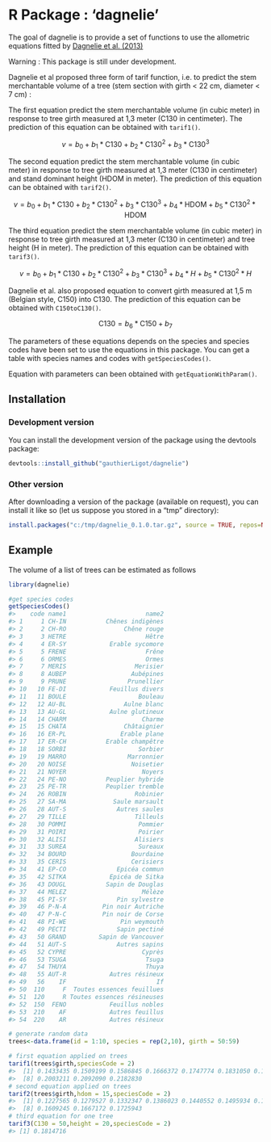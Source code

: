 
<!-- README.md is generated from README.Rmd. Please edit that file -->

# R Package : ‘dagnelie’

<!-- badges: start -->
<!-- badges: end -->

The goal of dagnelie is to provide a set of functions to use the
allometric equations fitted by [Dagnelie et
al. (2013)](http://hdl.handle.net/2268/155356)

Warning : This package is still under development.

Dagnelie et al proposed three form of tarif function, i.e. to predict
the stem merchantable volume of a tree (stem section with girth \< 22
cm, diameter \< 7 cm) :

The first equation predict the stem merchantable volume (in cubic meter)
in response to tree girth measured at 1,3 meter (C130 in centimeter).
The prediction of this equation can be obtained with `tarif1()`.

$$ v = b_0 + b_1*\mbox{C130} + b_2*\mbox{C130}^2 + b_3*\mbox{C130}^3 $$

The second equation predict the stem merchantable volume (in cubic
meter) in response to tree girth measured at 1,3 meter (C130 in
centimeter) and stand dominant height (HDOM in meter). The prediction of
this equation can be obtained with `tarif2()`.

$$ v = b_0 + b_1*\mbox{C130} + b_2*\mbox{C130}^2 + b_3*\mbox{C130}^3 + b_4*\mbox{HDOM} + b_5*\mbox{C130}^2*\mbox{HDOM} $$

The third equation predict the stem merchantable volume (in cubic meter)
in response to tree girth measured at 1,3 meter (C130 in centimeter) and
tree height (H in meter). The prediction of this equation can be
obtained with `tarif3()`.

$$ v = b_0 + b_1*\mbox{C130} + b_2*\mbox{C130}^2 + b_3*\mbox{C130}^3 + b_4*H + b_5*\mbox{C130}^2*H $$

Dagnelie et al. also proposed equation to convert girth measured at 1,5
m (Belgian style, C150) into C130. The prediction of this equation can
be obtained with `C150toC130()`.

$$  \mbox{C130}= b_6*\mbox{C150} + b_7$$

The parameters of these equations depends on the species and species
codes have been set to use the equations in this package. You can get a
table with species names and codes with `getSpeciesCodes()`.

Equation with parameters can been obtained with
`getEquationWithParam()`.

## Installation

### Development version

You can install the development version of the package using the
devtools package:

``` r
devtools::install_github("gauthierLigot/dagnelie")
```

### Other version

After downloading a version of the package (available on request), you
can install it like so (let us suppose you stored in a “tmp” directory):

``` r
install.packages("c:/tmp/dagnelie_0.1.0.tar.gz", source = TRUE, repos=NULL)
```

## Example

The volume of a list of trees can be estimated as follows

``` r
library(dagnelie)

#get species codes
getSpeciesCodes()
#>    code name1                      name2
#> 1     1 CH-IN           Chênes indigènes
#> 2     2 CH-RO                Chêne rouge
#> 3     3 HETRE                      Hêtre
#> 4     4 ER-SY            Erable sycomore
#> 5     5 FRENE                      Frêne
#> 6     6 ORMES                      Ormes
#> 7     7 MERIS                   Merisier
#> 8     8 AUBEP                  Aubépines
#> 9     9 PRUNE                 Prunellier
#> 10   10 FE-DI            Feuillus divers
#> 11   11 BOULE                    Bouleau
#> 12   12 AU-BL                Aulne blanc
#> 13   13 AU-GL            Aulne glutineux
#> 14   14 CHARM                     Charme
#> 15   15 CHATA                Châtaignier
#> 16   16 ER-PL               Erable plane
#> 17   17 ER-CH           Erable champêtre
#> 18   18 SORBI                    Sorbier
#> 19   19 MARRO                 Marronnier
#> 20   20 NOISE                  Noisetier
#> 21   21 NOYER                     Noyers
#> 22   24 PE-NO           Peuplier hybride
#> 23   25 PE-TR           Peuplier tremble
#> 24   26 ROBIN                   Robinier
#> 25   27 SA-MA             Saule marsault
#> 26   28 AUT-S              Autres saules
#> 27   29 TILLE                   Tilleuls
#> 28   30 POMMI                    Pommier
#> 29   31 POIRI                    Poirier
#> 30   32 ALISI                   Alisiers
#> 31   33 SUREA                    Sureaux
#> 32   34 BOURD                  Bourdaine
#> 33   35 CERIS                  Cerisiers
#> 34   41 EP-CO              Epicéa commun
#> 35   42 SITKA            Epicéa de Sitka
#> 36   43 DOUGL           Sapin de Douglas
#> 37   44 MELEZ                     Mélèze
#> 38   45 PI-SY              Pin sylvestre
#> 39   46 P-N-A          Pin noir Autriche
#> 40   47 P-N-C          Pin noir de Corse
#> 41   48 PI-WE               Pin weymouth
#> 42   49 PECTI              Sapin pectiné
#> 43   50 GRAND         Sapin de Vancouver
#> 44   51 AUT-S              Autres sapins
#> 45   52 CYPRE                     Cyprès
#> 46   53 TSUGA                      Tsuga
#> 47   54 THUYA                      Thuya
#> 48   55 AUT-R            Autres résineux
#> 49   56    IF                         If
#> 50  110     F  Toutes essences feuillues
#> 51  120     R Toutes essences résineuses
#> 52  150  FENO            Feuillus nobles
#> 53  210    AF            Autres feuillus
#> 54  220    AR            Autres résineux

# generate random data
trees<-data.frame(id = 1:10, species = rep(2,10), girth = 50:59)

# first equation applied on trees
tarif1(trees$girth,speciesCode = 2)
#>  [1] 0.1433435 0.1509199 0.1586845 0.1666372 0.1747774 0.1831050 0.1916197
#>  [8] 0.2003211 0.2092090 0.2182830
# second equation applied on trees
tarif2(trees$girth,hdom = 15,speciesCode = 2)
#>  [1] 0.1227565 0.1279527 0.1332347 0.1386023 0.1440552 0.1495934 0.1552165
#>  [8] 0.1609245 0.1667172 0.1725943
# third equation for one tree
tarif3(C130 = 50,height = 20,speciesCode = 2)
#> [1] 0.1814716
```

